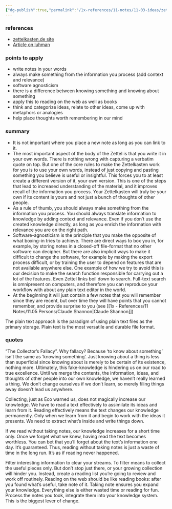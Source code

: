```yaml
---
{"dg-publish":true,"permalink":"/1x-references/11-notes/11-03-ideas/zettelkasten-method/","title":"Zettelkasten Method","created":"2023-07-02T11:52:30.000+03:00","updated":"2024-02-14T20:18:19.622+03:00"}
---
```



### references
- [zettelkasten.de site](https://zettelkasten.de/posts/overview/)
- [Article on luhman](https://writingcooperative.com/zettelkasten-how-one-german-scholar-was-so-freakishly-productive-997e4e0ca125)

### points to apply
- write notes in your words
- always make something from the information you process (add context and relevance)
- software agnosticism
- there is a difference between knowing something and knowing about something
- apply this to reading on the web as well as books
- think and categorize ideas, relate to other ideas, come up with metaphors or analogies
- help place thoughts worth remembering in our mind

### summary
 - It is not important where you place a new note as long as you can link to it.
 - The most important aspect of the body of the Zettel is that you write it in your own words. There is nothing wrong with capturing a verbatim quote on top. But one of the core rules to make the Zettelkasten work for you is to use your own words, instead of just copying and pasting something you believe is useful or insightful. This forces you to at least create a different version of it, your own version. This is one of the steps that lead to increased understanding of the material, and it improves recall of the information you process. Your Zettelkasten will truly be your own if its content is yours and not just a bunch of thoughts of other people.
- As a rule of thumb, you should always make something from the information you process. You should always translate information to knowledge by adding context and relevance. Even if you don’t use the created knowledge directly, as long as you enrich the information with relevance you are on the right path. 
- Software-agnosticism is the principle that you make the opposite of what boxing-in tries to achieve. There are direct ways to box you in, for example, by storing notes in a closed-off file-format that no other software can decipher. But there are also implicit ways to make it difficult to change the software, for example by making the export process difficult, or by training the user to depend on features that are not available anywhere else. One example of how we try to avoid this is our decision to make the search function responsible for carrying out a lot of the features. Even Zettel links boil down to search. Full-text search is omnipresent on computers, and therefore you can reproduce your workflow with about any plain text editor in the world.
- At the beginning it will just contain a few notes that you will remember since they are recent, but over time they will have points that you cannot remember, and provide surprise to you (see [[1x - References/11 Notes/11.05 Persons/Claude Shannon\|Claude Shannon]])

The plain text approach is the paradigm of using plain text files as the primary storage. Plain text is the most versatile and durable file format.

###  quotes

“The Collector’s Fallacy”. Why fallacy? Because ‘to know about something’ isn’t the same as ‘knowing something’. Just knowing about a thing is less than superficial since knowing about is merely to be certain of its existence, nothing more. Ultimately, this fake-knowledge is hindering us on our road to true excellence. Until we merge the contents, the information, ideas, and thoughts of other people into our own knowledge, we haven’t really learned a thing. We don’t change ourselves if we don’t learn, so merely filing things away doesn’t lead us anywhere.

Collecting, just as Eco warned us, does not magically increase our knowledge. We have to read a text effectively to assimilate its ideas and learn from it. Reading effectively means the text changes our knowledge permanently. Only when we learn from it and begin to work with the ideas it presents. We need to extract what’s inside and write things down.

If we read without taking notes, our knowledge increases for a short time only. Once we forget what we knew, having read the text becomes worthless. You can bet that you’ll forget about the text’s information one day. It’s guaranteed. Thus, reading without taking notes is just a waste of time in the long run. It’s as if reading never happened.

Filter interesting information to clear your streams. To filter means to collect the useful pieces only. But don’t stop just there, or your growing collection will hinder you. Instead, create a reading list you’re going to review and work off routinely.
Reading on the web should be like reading books: after you found what’s useful, take note of it. Taking note ensures you expand your knowledge. Everything else is either wasted time or reading for fun.
Process the notes you took, integrate them into your knowledge system. This is the biggest lever of change.